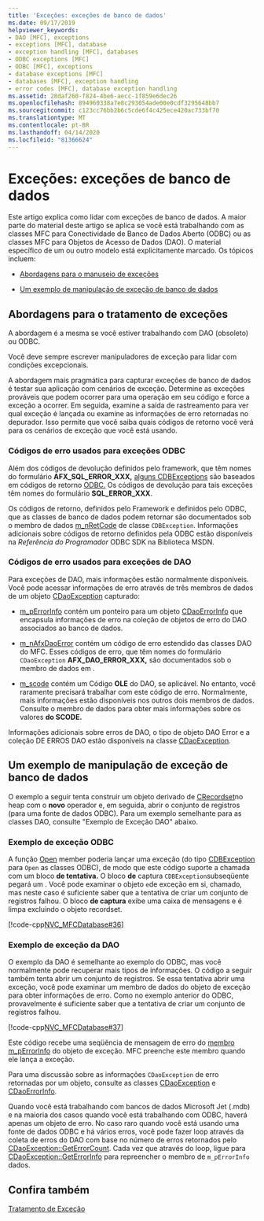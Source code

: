 ```yaml
---
title: 'Exceções: exceções de banco de dados'
ms.date: 09/17/2019
helpviewer_keywords:
- DAO [MFC], exceptions
- exceptions [MFC], database
- exception handling [MFC], databases
- ODBC exceptions [MFC]
- ODBC [MFC], exceptions
- database exceptions [MFC]
- databases [MFC], exception handling
- error codes [MFC], database exception handling
ms.assetid: 28daf260-f824-4be6-aecc-1f859e6dec26
ms.openlocfilehash: 894960338a7e8c293054ade00e0cdf3295648bb7
ms.sourcegitcommit: c123cc76bb2b6c5cde6f4c425ece420ac733bf70
ms.translationtype: MT
ms.contentlocale: pt-BR
ms.lasthandoff: 04/14/2020
ms.locfileid: "81366624"
---
```

# <a name="exceptions-database-exceptions"></a>Exceções: exceções de banco de dados

Este artigo explica como lidar com exceções de banco de dados. A maior parte do material deste artigo se aplica se você está trabalhando com as classes MFC para Conectividade de Banco de Dados Aberto (ODBC) ou as classes MFC para Objetos de Acesso de Dados (DAO). O material específico de um ou outro modelo está explicitamente marcado. Os tópicos incluem:

- [Abordagens para o manuseio de exceções](#_core_approaches_to_exception_handling)

- [Um exemplo de manipulação de exceção de banco de dados](#_core_a_database_exception.2d.handling_example)

## <a name="approaches-to-exception-handling"></a><a name="_core_approaches_to_exception_handling"></a>Abordagens para o tratamento de exceções

A abordagem é a mesma se você estiver trabalhando com DAO (obsoleto) ou ODBC.

Você deve sempre escrever manipuladores de exceção para lidar com condições excepcionais.

A abordagem mais pragmática para capturar exceções de banco de dados é testar sua aplicação com cenários de exceção. Determine as exceções prováveis que podem ocorrer para uma operação em seu código e force a exceção a ocorrer. Em seguida, examine a saída de rastreamento para ver qual exceção é lançada ou examine as informações de erro retornadas no depurador. Isso permite que você saiba quais códigos de retorno você verá para os cenários de exceção que você está usando.

### <a name="error-codes-used-for-odbc-exceptions"></a>Códigos de erro usados para exceções ODBC

Além dos códigos de devolução definidos pelo framework, que têm nomes do formulário **AFX_SQL_ERROR_XXX,** [alguns CDBExceptions](../mfc/reference/cdbexception-class.md) são baseados em códigos de retorno [ODBC.](../data/odbc/odbc-basics.md) Os códigos de devolução para tais exceções têm nomes do formulário **SQL_ERROR_XXX**.

Os códigos de retorno, definidos pelo Framework e definidos pelo ODBC, que as classes de banco de dados podem retornar são documentados sob o membro de dados [m_nRetCode](../mfc/reference/cdbexception-class.md#m_nretcode) de classe `CDBException`. Informações adicionais sobre códigos de retorno definidos pela ODBC estão disponíveis na *Referência do Programador* ODBC SDK na Biblioteca MSDN.

### <a name="error-codes-used-for-dao-exceptions"></a>Códigos de erro usados para exceções de DAO

Para exceções de DAO, mais informações estão normalmente disponíveis. Você pode acessar informações de erro através de três membros de dados de um objeto [CDaoException](../mfc/reference/cdaoexception-class.md) capturado:

- [m_pErrorInfo](../mfc/reference/cdaoexception-class.md#m_perrorinfo) contém um ponteiro para um objeto [CDaoErrorInfo](../mfc/reference/cdaoerrorinfo-structure.md) que encapsula informações de erro na coleção de objetos de erro do DAO associados ao banco de dados.

- [m_nAfxDaoError](../mfc/reference/cdaoexception-class.md#m_nafxdaoerror) contém um código de erro estendido das classes DAO do MFC. Esses códigos de erro, que têm nomes do formulário `CDaoException` **AFX_DAO_ERROR_XXX,** são documentados sob o membro de dados em .

- [m_scode](../mfc/reference/cdaoexception-class.md#m_scode) contém um Código **OLE** do DAO, se aplicável. No entanto, você raramente precisará trabalhar com este código de erro. Normalmente, mais informações estão disponíveis nos outros dois membros de dados. Consulte o membro de dados para obter mais informações sobre os valores **do SCODE.**

Informações adicionais sobre erros de DAO, o tipo de objeto DAO Error e a coleção DE ERROS DAO estão disponíveis na classe [CDaoException](../mfc/reference/cdaoexception-class.md).

## <a name="a-database-exception-handling-example"></a><a name="_core_a_database_exception.2d.handling_example"></a>Um exemplo de manipulação de exceção de banco de dados

O exemplo a seguir tenta construir um objeto derivado de [CRecordset](../mfc/reference/crecordset-class.md)no heap com o **novo** operador e, em seguida, abrir o conjunto de registros (para uma fonte de dados ODBC). Para um exemplo semelhante para as classes DAO, consulte "Exemplo de Exceção DAO" abaixo.

### <a name="odbc-exception-example"></a>Exemplo de exceção ODBC

A função [Open](../mfc/reference/crecordset-class.md#open) member poderia lançar uma exceção (do tipo [CDBException](../mfc/reference/cdbexception-class.md) para `Open` as classes ODBC), de modo que este código suporte a chamada com um bloco **de tentativa.** O bloco **de** captura `CDBException`subseqüente pegará um . Você pode examinar o objeto `e`de exceção em si, chamado, mas neste caso é suficiente saber que a tentativa de criar um conjunto de registros falhou. O bloco **de captura** exibe uma caixa de mensagens e é limpa excluindo o objeto recordset.

[!code-cpp[NVC_MFCDatabase#36](../mfc/codesnippet/cpp/exceptions-database-exceptions_1.cpp)]

### <a name="dao-exception-example"></a>Exemplo de exceção da DAO

O exemplo da DAO é semelhante ao exemplo do ODBC, mas você normalmente pode recuperar mais tipos de informações. O código a seguir também tenta abrir um conjunto de registros. Se essa tentativa abrir uma exceção, você pode examinar um membro de dados do objeto de exceção para obter informações de erro. Como no exemplo anterior do ODBC, provavelmente é suficiente saber que a tentativa de criar um conjunto de registros falhou.

[!code-cpp[NVC_MFCDatabase#37](../mfc/codesnippet/cpp/exceptions-database-exceptions_2.cpp)]

Este código recebe uma seqüência de mensagem de erro do [membro m_pErrorInfo](../mfc/reference/cdaoexception-class.md#m_perrorinfo) do objeto de exceção. MFC preenche este membro quando ele lança a exceção.

Para uma discussão sobre as informações `CDaoException` de erro retornadas por um objeto, consulte as classes [CDaoException](../mfc/reference/cdaoexception-class.md) e [CDaoErrorInfo](../mfc/reference/cdaoerrorinfo-structure.md).

Quando você está trabalhando com bancos de dados Microsoft Jet (.mdb) e na maioria dos casos quando você está trabalhando com ODBC, haverá apenas um objeto de erro. No caso raro quando você está usando uma fonte de dados ODBC e há vários erros, você pode fazer loop através da coleta de erros do DAO com base no número de erros retornados pelo [CDaoException::GetErrorCount](../mfc/reference/cdaoexception-class.md#geterrorcount). Cada vez que através do loop, ligue para [CDaoException::GetErrorInfo](../mfc/reference/cdaoexception-class.md#geterrorinfo) para repreencher o membro de `m_pErrorInfo` dados.

## <a name="see-also"></a>Confira também

[Tratamento de Exceção](../mfc/exception-handling-in-mfc.md)
